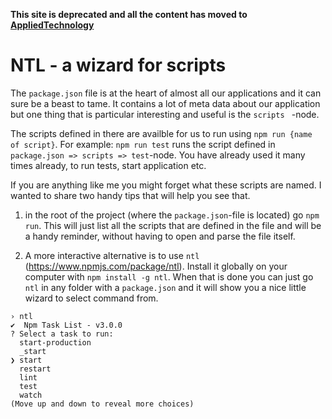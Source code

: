**This site is deprecated and all the content has moved to [AppliedTechnology](https://appliedtechnology.github.io/protips/)**

# NTL - a wizard for scripts

The `package.json` file is at the heart of almost all our applications and it can sure be a beast to tame. It contains a lot of meta data about our application but one thing that is particular interesting and useful is the `scripts
` -node.

The scripts defined in there are availble for us to run using `npm run {name of script}`. For example: `npm run test` runs the script defined in `package.json => scripts => test`-node. You have already used it many times already, to run tests, start application etc.

If you are anything like me you might forget what these scripts are named. I wanted to share two handy tips that will help you see that.

1) in the root of the project (where the `package.json`-file is located) go `npm run`. This will just list all the scripts that are defined in the file and will be a handy reminder, without having to open and parse the file itself.

2) A more interactive alternative is to use `ntl` (https://www.npmjs.com/package/ntl). Install it globally on your computer with `npm install -g ntl`.  When that is done you can just go `ntl` in any folder with a `package.json` and it will show you a nice little wizard to select command from.

```
› ntl
✔  Npm Task List - v3.0.0
? Select a task to run:
  start-production
  _start
❯ start
  restart
  lint
  test
  watch
(Move up and down to reveal more choices)
```

